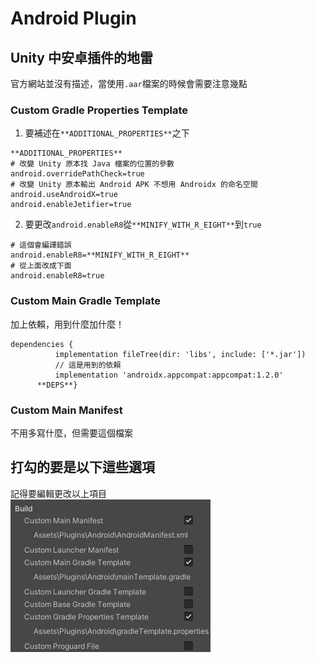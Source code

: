 ﻿# Android Plugin

## Unity 中安卓插件的地雷

官方網站並沒有描述，當使用`.aar`檔案的時候會需要注意幾點

### Custom Gradle Properties Template

1. 要補述在`**ADDITIONAL_PROPERTIES**`之下
```properties
**ADDITIONAL_PROPERTIES**
# 改變 Unity 原本找 Java 檔案的位置的參數
android.overridePathCheck=true
# 改變 Unity 原本輸出 Android APK 不想用 Androidx 的命名空間
android.useAndroidX=true 
android.enableJetifier=true
```

2. 要更改`android.enableR8`從`**MINIFY_WITH_R_EIGHT**`到`true`
```properties
# 這個會編譯錯誤
android.enableR8=**MINIFY_WITH_R_EIGHT**
# 從上面改成下面
android.enableR8=true
```
### Custom Main Gradle Template

加上依賴，用到什麼加什麼！
```postcss
dependencies { 
          implementation fileTree(dir: 'libs', include: ['*.jar']) 
          // 這是用到的依賴  
          implementation 'androidx.appcompat:appcompat:1.2.0'
      **DEPS**}
```
### Custom Main Manifest

不用多寫什麼，但需要這個檔案

## 打勾的要是以下這些選項

記得要編輯更改以上項目<br>
![AndroidPluginBuilds.jpg](AndroidPluginBuilds.jpg)